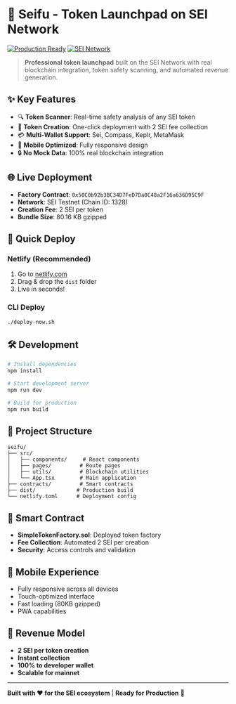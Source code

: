 # 🚀 Seifu - Token Launchpad on SEI Network

[![Production Ready](https://img.shields.io/badge/Status-Production%20Ready-brightgreen)](https://github.com/Godswork4/seifu)
[![SEI Network](https://img.shields.io/badge/Network-SEI%20Testnet-blue)](https://sei.io)

> **Professional token launchpad** built on the SEI Network with real blockchain integration, token safety scanning, and automated revenue generation.

## ✨ **Key Features**

- 🔍 **Token Scanner**: Real-time safety analysis of any SEI token
- 🚀 **Token Creation**: One-click deployment with 2 SEI fee collection
- 💳 **Multi-Wallet Support**: Sei, Compass, Keplr, MetaMask
- 📱 **Mobile Optimized**: Fully responsive design
- 🔒 **No Mock Data**: 100% real blockchain integration

## 🌐 **Live Deployment**

- **Factory Contract**: `0x50C0b92b3BC34D7FeD7Da0C48a2F16a636D95C9F`
- **Network**: SEI Testnet (Chain ID: 1328)
- **Creation Fee**: 2 SEI per token
- **Bundle Size**: 80.16 KB gzipped

## 🚀 **Quick Deploy**

### Netlify (Recommended)
1. Go to [netlify.com](https://app.netlify.com/)
2. Drag & drop the `dist` folder
3. Live in seconds!

### CLI Deploy
```bash
./deploy-now.sh
```

## 🛠️ **Development**

```bash
# Install dependencies
npm install

# Start development server
npm run dev

# Build for production
npm run build
```

## 📁 **Project Structure**

```
seifu/
├── src/
│   ├── components/     # React components
│   ├── pages/         # Route pages
│   ├── utils/         # Blockchain utilities
│   └── App.tsx        # Main application
├── contracts/         # Smart contracts
├── dist/             # Production build
└── netlify.toml      # Deployment config
```

## 🔧 **Smart Contract**

- **SimpleTokenFactory.sol**: Deployed token factory
- **Fee Collection**: Automated 2 SEI per creation
- **Security**: Access controls and validation

## 📱 **Mobile Experience**

- Fully responsive across all devices
- Touch-optimized interface
- Fast loading (80KB gzipped)
- PWA capabilities

## 🎯 **Revenue Model**

- **2 SEI per token creation**
- **Instant collection**
- **100% to developer wallet**
- **Scalable for mainnet**

---

**Built with ❤️ for the SEI ecosystem** | **Ready for Production** 🚀
